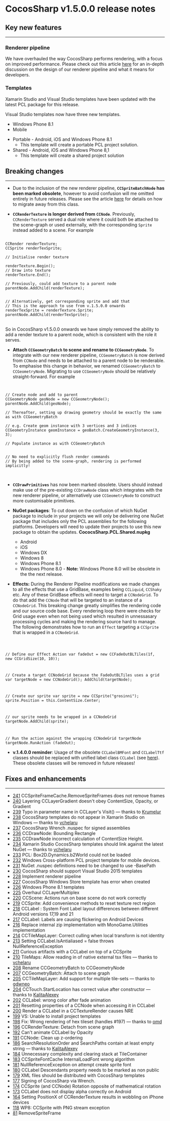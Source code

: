 # CocosSharp v1.5.0.0 release notes

## Key new features
 ---

### Renderer pipeline

We have overhauled the way CocosSharp performs rendering, with a focus on improved performance. Please check out this article [here](link_to_forum_post) for an in-depth discussion on the design of our renderer pipeline and what it means for developers.

### Templates

Xamarin Studio and Visual Studio templates have been updated with the latest PCL package for this release.

Visual Studio templates now have three new templates.
* Windows Phone 8.1
* Mobile
 - Portable - Android, iOS and Windows Phone 8.1
   - This template will create a portable PCL project solution.  
 - Shared - Android, iOS and Windows Phone 8,1
   - This template will create a shared project solution 

## Breaking changes
 ---

* Due to the inclusion of the new renderer pipeline, __<code>CCSpriteBatchNode</code> has been marked obsolete__, however to avoid confusion will me omitted entirely in future releases. Please see the article [here](link_to_forum_post) for details on how to migrate away from this class.


* __<code>CCRenderTexture</code> is longer derived from <code>CCNode</code>__. Previously, <code>CCRenderTexture</code> served a dual role where it could both be attached to the scene-graph or used externally, with the corresponding <code>Sprite</code> instead added to a scene. For example

<pre>
<code>
CCRender renderTexture;
CCSprite renderTexSprite;

// Initialise render texture

renderTexture.Begin();
// Draw into texture
renderTexture.End();

// Previously, could add texture to a parent node
parentNode.AddChild(renderTexture);


// Alternatively, get corresponding sprite and add that
// This is the approach to use from v.1.5.0.0 onwards
renderTexSprite = renderTexture.Sprite;
parentNode.AddChild(renderTexSprite);
</code>
</pre>

So in CocosSharp v1.5.0.0 onwards we have simply removed the ability to add a render texture to a parent node, which is consistent with the role it serves.

* __Attach <code>CCGeometryBatch</code> to scene and rename to <code>CCGeometryNode</code>__. To integrate with our new renderer pipeline, <code>CCGeometryBatch</code> is now derived from <code>CCNode</code> and needs to be attached to a parent node to be renderable. To emphasise this change in behavior, we renamed <code>CCGeometryBatch</code> to <code>CCGeometryNode</code>. Migrating to use <code>CCGeometryNode</code> should be relatively straight-forward. For example

<pre>
<code>
	
// Create node and add to parent
CCGeometryNode geoNode = new CCGeometryNode();
parentNode.AddChild(geoNode);

// Thereafter, setting up drawing geometry should be exactly the same as with CCGeometryBatch

// e.g. Create geom instance with 3 vertices and 3 indices
CCGeometryInstance geomInstance = geoBatch.CreateGeometryInstance(3, 3);

// Populate instance as with CCGeometryBatch


// No need to explicitly flush render commands
// By being added to the scene-graph, rendering is performed implicitly!

</code>
</pre>


* __<code>CCDrawPrimitives</code>__ has now been marked obsolete. Users should instead make use of the pre-existing <code>CCDrawNode</code> class which integrates with the new renderer pipeline, or alternatively use <code>CCGeometryNode</code> to construct more customisable primitives.

* __NuGet packages__: To cut down on the confusion of which NuGet package to include in your projects we will only be delivering one NuGet package that includes only the PCL assemblies for the following platforms.  Developers will need to update their projects to use this new package to obtain the updates.  __CococsSharp.PCL.Shared.nupkg__
  *  Android
  *  iOS
  *  Windows DX
  *  Windows 8
  *  Windows Phone 8.1
  *  Windows Phone 8.0 - __Note:__ Windows Phone 8.0 will be obsolete in the the next release.

* __Effects:__ During the Renderer Pipeline modifications we made changes to all the effects that use a GridBase, examples being <code>CCLiquid</code>, <code>CCShaky</code> etc.  Any of these GridBase effects will need to target a <code>CCNodeGrid</code>.  To do that add the <code>CCNode</code> that will be targeted to an instance of a <code>CCNodeGrid</code>.  This breaking change greatly simplifies the rendering code and our source code base.  Every rendering loop there were checks for Grid usage even when not being used which resulted in unnessasary processing cycles and making the rendering source hard to manage. The following demonstrates how to run an <code>Effect</code> targeting a <code>CCSprite</code> that is wrapped in a <code>CCNodeGrid</code>.
<code>

// Define our Effect Action
var fadeOut = new CCFadeOutBLTiles(1f, new CCGridSize(10, 10));

// Create a target CCNodeGrid because the FadeOutBLTiles uses a grid
var targetNode = new CCNodeGrid();
AddChild(targetNode);

// Create our sprite
var sprite = new CCSprite("grosinni");
sprite.Position = this.ContentSize.Center;

// our sprite needs to be wrapped in a CCNodeGrid
targetNode.AddChild(sprite);

// Run the action against the wrapping CCNodeGrid targetNode 
targetNode.RunAction (fadeOut);
</code>

* __v.1.4.0.0 reminder__: Usage of the obsolete <code>CCLabelBMFont</code> and <code>CCLabelTtf</code> classes should be replaced with unified label class <code>CCLabel</code> (see [here](http://forums.xamarin.com/discussion/37873/cocossharp-v1-4-0-0-release)). These obsolete classes will be removed in future releases!

## Fixes and enhancements 
 ---
* [241](https://github.com/mono/CocosSharp/issues/241) CCSpriteFrameCache.RemoveSpriteFrames does not remove frames
* [240](https://github.com/mono/CocosSharp/issues/240) Layering CCLayerGradient doesn't obey ContentSize, Opacity, or Gradient
* [239](https://github.com/mono/CocosSharp/issues/239) Typo in parameter name in CCLayer's Visit() &mdash; thanks to [Krumelur](https://github.com/Krumelur)
* [238](https://github.com/mono/CocosSharp/issues/238) CocosSharp templates do not appear in Xamarin Studio on Windows &mdash; thanks to [vchelaru](https://github.com/vchelaru)
* [237](https://github.com/mono/CocosSharp/issues/237) CocosSharp Wrench .nuspec for signed assemblies
* [236](https://github.com/mono/CocosSharp/issues/236) CCDrawNode: Bounding Rectangle
* [235](https://github.com/mono/CocosSharp/issues/235) CCDrawNode incorrect calculation of ContentSize Height.
* [234](https://github.com/mono/CocosSharp/issues/234) Xamarin Studio CocosSharp templates should link against the latest NuGet &mdash; thanks to [vchelaru](https://github.com/vchelaru)
* [233](https://github.com/mono/CocosSharp/issues/233) PCL: Box2D.Dynamics.b2World could not be loaded
* [232](https://github.com/mono/CocosSharp/issues/232) Windows Cross-platform PCL project template for mobile devices.
* [231](https://github.com/mono/CocosSharp/issues/231) NuGet .nuspec definitions need to be changed to use -BasePath
* [230](https://github.com/mono/CocosSharp/issues/230) CocosSharp should support Visual Studio 2015 templates
* [228](https://github.com/mono/CocosSharp/issues/228) Implement renderer pipeline
* [227](https://github.com/mono/CocosSharp/issues/227) CocosSharp Windows Store template has error when created
* [226](https://github.com/mono/CocosSharp/issues/226) Windows Phone 8.1 templates
* [225](https://github.com/mono/CocosSharp/issues/225) Overhaul CCLayerMultiplex
* [220](https://github.com/mono/CocosSharp/issues/220) CCScene: Actions run on base scene do not work correctly
* [219](https://github.com/mono/CocosSharp/issues/219) CCSprite: Add convenience methods to reset texture rect region
* [218](https://github.com/mono/CocosSharp/issues/218) CCLabel : System Font Label layout differences between different Android versions 17,19 and 21
* [217](https://github.com/mono/CocosSharp/issues/217) CCLabel: Labels are causing flickering on Android Devices
* [216](https://github.com/mono/CocosSharp/issues/216) Replace internal zip implementation with MonoGame.Utilities implementation 
* [214](https://github.com/mono/CocosSharp/issues/214) CCTileMapLayer: Correct culling when local transform is not identity  
* [213](https://github.com/mono/CocosSharp/issues/213) Setting CCLabel.IsAntialiased = false throws NullReferenceException
* [211](https://github.com/mono/CocosSharp/issues/211) Curious artifacts with a CCLabel on top of a CCSprite
* [210](https://github.com/mono/CocosSharp/issues/210) TileMaps: Allow reading in of native external tsx files &mdash; thanks to [vchelaru](https://github.com/vchelaru)
* [208](https://github.com/mono/CocosSharp/issues/208) Rename CCGeometryBatch to CCGeometryNode
* [207](https://github.com/mono/CocosSharp/issues/207) CCGeometryBatch: Attach to scene graph
* [205](https://github.com/mono/CocosSharp/pull/205) CCTileMapLayer: Add support for multiple tile-sets &mdash; thanks to [gdwneo](https://github.com/gdwneo)
* [204](https://github.com/mono/CocosSharp/pull/204) CCTouch.StartLocation has correct value after constructor &mdash; thanks to [KalitaAlexey](https://github.com/KalitaAlexey)
* [202](https://github.com/mono/CocosSharp/issues/202) CCLabel: wrong color after fade animation
* [201](https://github.com/mono/CocosSharp/issues/201) Resetting properties of a CCNode when accessing it in CCLabel
* [200](https://github.com/mono/CocosSharp/issues/200) Render a CCLabel in a CCTextureRender causes NRE
* [199](https://github.com/mono/CocosSharp/issues/199) VS: Unable to install project templates
* [198](https://github.com/mono/CocosSharp/pull/198) Fix: Wrong rendering of hex tileset (handles #197) &mdash; thanks to [omd](https://github.com/omd)
* [196](https://github.com/mono/CocosSharp/issues/196) CCRenderTexture: Detach from scene graph
* [192](https://github.com/mono/CocosSharp/issues/192) Can't animate CCLabel by Opacity
* [191](https://github.com/mono/CocosSharp/issues/191) CCNode: Clean up z-ordering
* [186](https://github.com/mono/CocosSharp/pull/186) SearchResolutionOrder and SearchPaths contain at least empty string &mdash; thanks to [KalitaAlexey](https://github.com/KalitaAlexey)
* [184](https://github.com/mono/CocosSharp/issues/184) Unnecessary complexity and clearing stack at TileContainer
* [183](https://github.com/mono/CocosSharp/issues/183) CCSpriteFontCache InternalLoadFont wrong algorithm
* [181](https://github.com/mono/CocosSharp/issues/181) NullReferenceException on attempt create sprite font
* [180](https://github.com/mono/CocosSharp/issues/180) CCLabel Descendants property needs to be marked as non public
* [179](https://github.com/mono/CocosSharp/issues/179) XML files should be distributed with CocosSharp templates
* [177](https://github.com/mono/CocosSharp/issues/177) Signing of CocosSharp via Wrench.
* [174](https://github.com/mono/CocosSharp/issues/174) CCSprite (and CCNode) Rotation opposite of mathematical rotation
* [173](https://github.com/mono/CocosSharp/issues/173) CCLabel does not display alpha correctly on Android
* [164](https://github.com/mono/CocosSharp/issues/164) Setting PositionX of CCRenderTexture results in wobbling on iPhone devices
* [118](https://github.com/mono/CocosSharp/issues/118) WP8: CCSprite with PNG stream exception
* [81](https://github.com/mono/CocosSharp/issues/81) RemoveSpriteFrame
